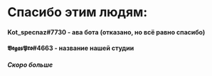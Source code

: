 # Спасибо этим людям:

#### Kot_specnaz#7730 - ава бота (отказано, но всё равно спасибо)

#### 𝖁𝖊𝖌𝖆𝖘𝕻𝖗𝖔#4663 - название нашей студии

##### Скоро больше
